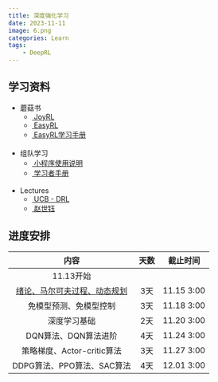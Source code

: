 ```yaml
---
title: 深度强化学习
date: 2023-11-11
image: 6.png
categories: Learn
tags: 
    - DeepRL
---
```


## 学习资料

<link rel="stylesheet" href="/scss/custom.scss">

<ul class="terminal-tree">
    <li>蘑菇书
      <ul>
        <li><a href="https://github.com/datawhalechina/joyrl-book">&nbspJoyRL</a></li>
        <li><a href="https://datawhalechina.github.io/easy-rl/">&nbspEasyRL</a></li>
        <li><a href="https://linklearner.com/learn/detail/91">&nbspEasyRL学习手册</a></li>
      </ul>
    </li>
    <br>
    <li>组队学习
      <ul>
        <li><a href="https://mp.weixin.qq.com/s/iPmzb72Yk0mhIA2NYezXDg">&nbsp小程序使用说明</a></li>
        <li><a href="https://mp.weixin.qq.com/s/pwWg0w1DL2C1i_Hs3SZedg">&nbsp学习者手册</a></li>
      </ul>
    </li>
    <br>
    <li>Lectures
      <ul>
        <li><a href="https://rail.eecs.berkeley.edu/deeprlcourse/">&nbspUCB - DRL</a></li>
        <li><a href="https://www.bilibili.com/video/BV1sd4y167NS/?spm_id_from=333.337.search-card.all.click&vd_source=0747a479964faef65dc22d966c973b66">&nbsp赵世钰</a></li>
      </ul>
    </li>
</ul>



## 进度安排

| 内容 | 天数 | 截止时间 |
|:---:|:---:|:---:|
|11.13开始 | | |
| [绪论、马尔可夫过程、动态规划](/c/task01/) | 3天 | 11.15 3:00 |
| 免模型预测、免模型控制 | 3天 | 11.18 3:00 |
|深度学习基础 | 2天 | 11.20 3:00 |
| DQN算法、DQN算法进阶 | 4天 | 11.24 3:00|
| 策略梯度、Actor-critic算法 | 3天 | 11.27 3:00 |
| DDPG算法、PPO算法、SAC算法 | 4天 | 12.01 3:00 |
